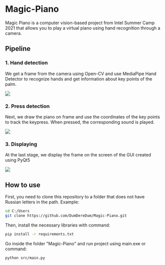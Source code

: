 # Magic-Piano

Magic Piano is a computer vision-based project from Intel Summer Camp 2021 that allows you to play a virtual piano using hand recognition through a camera.

## Pipeline

### 1. Hand detection

We get a frame from the camera using Open-CV and use MediaPipe Hand Detector to recognize hands and get information about key points of the palm.

![](src/docs/hand.png)

### 2. Press detection

Next, we draw the piano on frame and use the coordinates of the key points to track the keypress. When pressed, the corresponding sound is played.

![](src/docs/press.png)

### 3. Displaying

At the last stage, we display the frame on the screen of the GUI created using PyQt5

![](src/docs/gui.png)

## How to use

First, you need to clone this repository to a folder that does not have Russian letters in the path.
Example:
```bash
cd C:/Users
git clone https://github.com/DumDereDum/Magic-Piano.git
```
Then, install the necessary libraries with command:
```bash
pip install -r requirements.txt
```
Go inside the folder "Magic-Piano" and run project using main.exe or command:
```bash
python src/main.py
```
